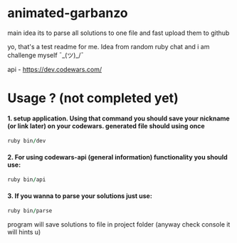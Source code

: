 # animated-garbanzo

main idea its to parse all solutions to one file and fast upload them to github

yo, that's a test readme for me. Idea from random ruby chat and i am challenge myself ¯\_(ツ)_/¯

api - https://dev.codewars.com/


# Usage ? (not completed yet)


#### 1. setup application. Using that command you should save your nickname (or link later) on your codewars. generated file should using once
```ruby
ruby bin/dev
```

#### 2. For using codewars-api (general information) functionality you should use:
```ruby
ruby bin/api
```

#### 3. If you wanna to parse your solutions just use:
```ruby
ruby bin/parse
```
program will save solutions to file in project folder (anyway check console it will hints u)

